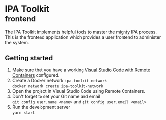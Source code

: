 # IPA Toolkit <br> <small>frontend</small>

The IPA Toolkit implements helpful tools to master the mighty IPA process. This is the frontend application which provides a user frontend to administer the system.

## Getting started

1. Make sure that you have a working [Visual Studio Code with Remote Containers](https://code.visualstudio.com/docs/remote/containers#_getting-started) configured.
1. Create a Docker network `ipa-toolkit-network` <br> `docker network create ipa-toolkit-network`
1. Open the project in Visual Studio Code using Remote Containers.
1. Don't forget to set your Git name and email <br> `git config user.name <name>` and `git config user.email <email>`
1. Run the development server <br> `yarn start`